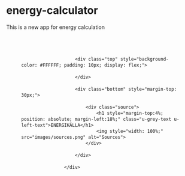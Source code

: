 # energy-calculator
This is a new app for energy calculation


<div class="right u-gray-bg" style="padding: 40px;">

                        <div class="top" style="background-color: #FFFFFF; padding: 10px; display: flex;">

                        </div>

                        <div class="bottom" style="margin-top: 30px;">

                            <div class="source">
                                <h1 style="margin-top:4%; position: absolute; margin-left:18%;" class="u-grey-text u-left-text">ENERGIKÄLLA</h1>
                                <img style="width: 100%;" src="images/sources.png" alt="Sources">
                            </div>

                        </div>

                    </div>
